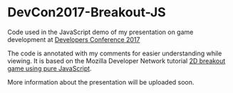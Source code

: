 # DevCon2017-Breakout-JS
Code used in the JavaScript demo of my presentation on game development at [Developers Conference 2017](https://conference.mscc.mu)

The code is annotated with my comments for easier understanding while viewing. It is based on the Mozilla Developer Network tutorial [2D breakout game using pure JavaScript](https://developer.mozilla.org/en-US/docs/Games/Tutorials/2D_Breakout_game_pure_JavaScript).

More information about the presentation will be uploaded soon.
